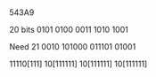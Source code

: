 #


543A9

20 bits
0101 0100 0011 1010 1001

Need 21
0010 101000 011101 01001

11110[111] 10[111111] 10[111111] 10[111111]
